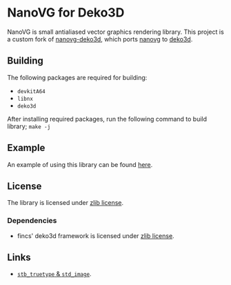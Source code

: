 NanoVG for Deko3D
==========

NanoVG is small antialiased vector graphics rendering library. This project is a custom fork of [nanovg-deko3d](https://github.com/Adubbz/nanovg-deko3d), which ports [nanovg](https://github.com/memononen/nanovg) to [deko3d](https://github.com/devkitPro/deko3d).

## Building
The following packages are required for building:
* `devkitA64`
* `libnx`
* `deko3d`

After installing required packages, run the following command to build library;
`make -j`

## Example
An example of using this library can be found [here](https://github.com/eXhumer/hello-nanovg).

## License
The library is licensed under [zlib license](LICENSE).

### Dependencies
* fincs' deko3d framework is licensed under [zlib license](source/framework/LICENSE).

## Links
* [`stb_truetype` & `std_image`](https://github.com/nothings/stb).